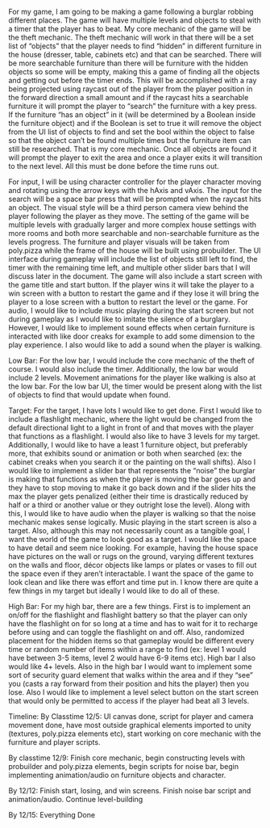 For my game, I am going to be making a game following a burglar robbing different places. The game will have multiple levels and objects to steal with a timer that the player has to beat. My core mechanic of the game will be the theft mechanic. The theft mechanic will work in that there will be a set list of “objects” that the player needs to find “hidden” in different furniture in the house (dresser, table, cabinets etc) and that can be searched. There will be more searchable furniture than there will be furniture with the hidden objects so some will be empty, making this a game of finding all the objects and getting out before the timer ends. This will be accomplished with a ray being projected using raycast out of the player from the player position in the forward direction a small amount and if the raycast hits a searchable furniture it will prompt the player to “search” the furniture with a key press. If the furniture “has an object” in it (will be determined by a Boolean inside the furniture object) and if the Boolean is set to true it will remove the object from the UI list of objects to find and set the bool within the object to false so that the object can’t be found multiple times but the furniture item can still be researched. That is my core mechanic. Once all objects are found it will prompt the player to exit the area and once a player exits it will transition to the next level. All this must be done before the time runs out. 

For input, I will be using character controller for the player character moving and rotating using the arrow keys with the hAxis and vAxis. The input for the search will be a space bar press that will be prompted when the raycast hits an object. The visual style will be a third person camera view behind the player following the player as they move. The setting of the game will be multiple levels with gradually larger and more complex house settings with more rooms and both more searchable and non-searchable furniture as the levels progress. The furniture and player visuals will be taken from poly.pizza while the frame of the house will be built using probuilder. The UI interface during gameplay will include the list of objects still left to find, the timer with the remaining time left, and multiple other slider bars that I will discuss later in the document. The game will also include a start screen with the game title and start button. If the player wins it will take the player to a win screen with a button to restart the game and if they lose it will bring the player to a lose screen with a button to restart the level or the game. For audio, I would like to include music playing during the start screen but not during gameplay as I would like to imitate the silence of a burglary. However, I would like to implement sound effects when certain furniture is interacted with like door creaks for example to add some dimension to the play experience. I also would like to add a sound when the player is walking. 

Low Bar: For the low bar, I would include the core mechanic of the theft of course. I would also include the timer. Additionally, the low bar would include 2 levels. Movement animations for the player like walking is also at the low bar. For the low bar UI, the timer would be present along with the list of objects to find that would update when found. 

Target: For the target, I have lots I would like to get done. First I would like to include a flashlight mechanic, where the light would be changed from the default directional light to a light in front of and that moves with the player that functions as a flashlight. I would also like to have 3 levels for my target. Additionally, I would like to have a least 1 furniture object, but preferably more, that exhibits sound or animation or both when searched (ex: the cabinet creaks when you search it or the painting on the wall shifts). Also I would like to implement a slider bar that represents the “noise” the burglar is making that functions as when the player is moving the bar goes up and they have to stop moving to make it go back down and if the slider hits the max the player gets penalized (either their time is drastically reduced by half or a third or another value or they outright lose the level). Along with this, I would like to have audio when the player is walking so that the noise mechanic makes sense logically. Music playing in the start screen is also a target. Also, although this may not necessarily count as a tangible goal, I want the world of the game to look good as a target. I would like the space to have detail and seem nice looking. For example, having the house space have pictures on the wall or rugs on the ground, varying different textures on the walls and floor, décor objects like lamps or plates or vases to fill out the space even if they aren’t interactable. I want the space of the game to look clean and like there was effort and time put in. I know there are quite a few things in my target but ideally I would like to do all of these.

High Bar: For my high bar, there are a few things. First is to implement an on/off for the flashlight and flashlight battery so that the player can only have the flashlight on for so long at a time and has to wait for it to recharge before using and can toggle the flashlight on and off. Also, randomized placement for the hidden items so that gameplay would be different every time or random number of items within a range to find (ex: level 1 would have between 3-5 items, level 2 would have 6-9 items etc). High bar I also would like 4+ levels. Also in the high bar I would want to implement some sort of security guard element that walks within the area and if they “see” you (casts a ray forward from their position and hits the player) then you lose. Also I would like to implement a level select button on the start screen that would only be permitted to access if the player had beat all 3 levels.

Timeline:
By Classtime 12/5: UI canvas done, script for player and camera movement done, have most outside graphical elements imported to unity (textures, poly.pizza elements etc), start working on core mechanic with the furniture and player scripts.

By classtime 12/9: Finish core mechanic, begin constructing levels with probuilder and poly.pizza elements, begin scripts for noise bar, begin implementing animation/audio on furniture objects and character.

By 12/12: Finish start, losing, and win screens. Finish noise bar script and animation/audio. Continue level-building

By 12/15: Everything Done